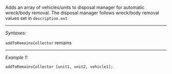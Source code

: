 Adds an array of vehicles/units to disposal manager for automatic wreck/body removal. The disposal manager follows wreck/body removal values set in `description.ext`


---
*Syntaxes:*

`addToRemainsCollector` remains

---
*Example 1:*

```sqf
addToRemainsCollector [unit1, unit2, vehicle1];
```